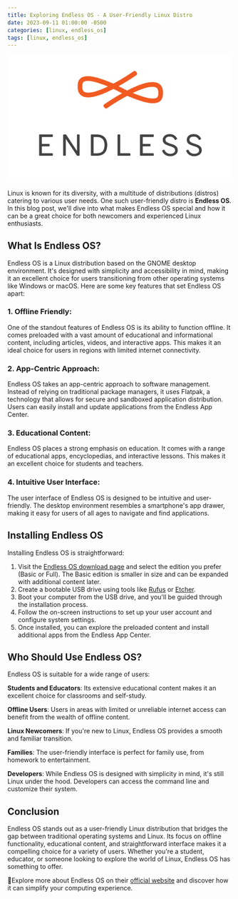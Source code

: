```yaml
---
title: Exploring Endless OS - A User-Friendly Linux Distro
date: 2023-09-11 01:00:00 -0500
categories: [linux, endless_os]
tags: [linux, endless_os]
---
```


![Exploring Endless OS - A User-Friendly Linux Distro](/assets/img/posts/2023/exploring_endless_os/exploring_endless_os.png)


Linux is known for its diversity, with a multitude of distributions (distros) catering to various user needs. One such user-friendly distro is **Endless OS**. In this blog post, we'll dive into what makes Endless OS special and how it can be a great choice for both newcomers and experienced Linux enthusiasts.

## What Is Endless OS?

Endless OS is a Linux distribution based on the GNOME desktop environment. It's designed with simplicity and accessibility in mind, making it an excellent choice for users transitioning from other operating systems like Windows or macOS. Here are some key features that set Endless OS apart:

### 1. **Offline Friendly**:

One of the standout features of Endless OS is its ability to function offline. It comes preloaded with a vast amount of educational and informational content, including articles, videos, and interactive apps. This makes it an ideal choice for users in regions with limited internet connectivity.

### 2. **App-Centric Approach**:

Endless OS takes an app-centric approach to software management. Instead of relying on traditional package managers, it uses Flatpak, a technology that allows for secure and sandboxed application distribution. Users can easily install and update applications from the Endless App Center.

### 3. **Educational Content**:

Endless OS places a strong emphasis on education. It comes with a range of educational apps, encyclopedias, and interactive lessons. This makes it an excellent choice for students and teachers.

### 4. **Intuitive User Interface**:

The user interface of Endless OS is designed to be intuitive and user-friendly. The desktop environment resembles a smartphone's app drawer, making it easy for users of all ages to navigate and find applications.

## Installing Endless OS

Installing Endless OS is straightforward:

1. Visit the [Endless OS download page](https://endlessos.com/download/) and select the edition you prefer (Basic or Full). The Basic edition is smaller in size and can be expanded with additional content later. <br>
2. Create a bootable USB drive using tools like [Rufus](https://rufus.ie/) or [Etcher](https://www.balena.io/etcher/).<br>
3. Boot your computer from the USB drive, and you'll be guided through the installation process.<br>
4. Follow the on-screen instructions to set up your user account and configure system settings.<br>
5. Once installed, you can explore the preloaded content and install additional apps from the Endless App Center.<br>

## Who Should Use Endless OS?

Endless OS is suitable for a wide range of users:

**Students and Educators**: Its extensive educational content makes it an excellent choice for classrooms and self-study.

**Offline Users**: Users in areas with limited or unreliable internet access can benefit from the wealth of offline content.

**Linux Newcomers**: If you're new to Linux, Endless OS provides a smooth and familiar transition.

**Families**: The user-friendly interface is perfect for family use, from homework to entertainment.

**Developers**: While Endless OS is designed with simplicity in mind, it's still Linux under the hood. Developers can access the command line and customize their system.

## Conclusion

Endless OS stands out as a user-friendly Linux distribution that bridges the gap between traditional operating systems and Linux. Its focus on offline functionality, educational content, and straightforward interface makes it a compelling choice for a variety of users. Whether you're a student, educator, or someone looking to explore the world of Linux, Endless OS has something to offer.

📝Explore more about Endless OS on their [official website](https://endlessos.com/) and discover how it can simplify your computing experience.
